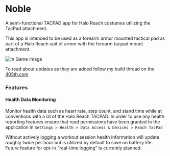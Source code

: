 # Noble
A semi-functional TACPAD app for Halo Reach costumes utilizing the TacPad attachment.

This app is intended to be used as a forearm armor mounted tactical pad as part of a Halo Reach suit of armor with the forearm tacpad mount attachment.

![In Game Image](https://www.405th.com/forums/attachments/forearm_left_top_2-png.288035/)

To read about updates as they are added follow my build thread on the [405th.com](https://www.405th.com/forums/threads/functional-reach-tacpad-mobile-project.51504/)

### Features

#### Health Data Monitoring
Monitor health data such as heart rate, step count, and stand time  while at conventions with a UI of the Halo Reach TACPAD. In order to use any health reporting features ensure that read permissions have been granted to the application in `Settings > Health > Data Access & Devices > Reach TacPad`

Without actively logging a workout session health information will update roughly twice per hour but is utilized by default to save on battery life. Future feature for opt-in "real-time logging" is currently planned.

